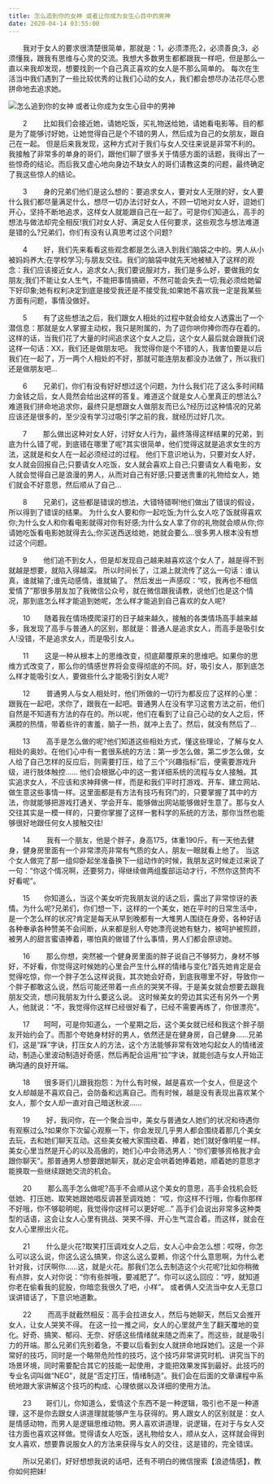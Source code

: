 ```yaml
---
title: 怎么追到你的女神 或者让你成为女生心目中的男神
date: 2020-04-14 03:55:00
---
```




　　我对于女人的要求很清楚很简单，那就是：1，必须漂亮;2，必须善良;3，必须懂我，跟我有思维与心灵的交流。我想大多数男生都都跟我一样吧，但是那么一直以来我却发现，想要找到一个自己真正喜欢的女人是不那么简单的。 每次在生活当中我们遇到了一些比较优秀的让我们心动的女人，我们都会想尽办法花尽心思拼命地去追求她。

![怎么追到你的女神 或者让你成为女生心目中的男神](/img/6052670c4100c542ae7a9ebaaeaeddf9.jpg)

　　2 　　比如我们会接近她，请她吃饭，买礼物送给她，请她看电影等。目的都是为了能够讨好她，让她觉得自己是个不错的男人，然后成为自己的女朋友，跟自己在一起。 但是后来我发现，这种方式对于我们与女人交往来说是非常不利的。我接触了非常多的单身的哥们，跟他们聊了很多关于情感方面的话题，我得出了一些惊奇的结论。而后我又虚心地向身边不缺女人的哥们请教这类的问题，最终确定了我这些惊人的结论。

　　3 　　身的兄弟们他们是这么想的：要追求女人，要对女人无限的好，女人要什么我们都尽量满足什么，想尽一切办法讨好女人，不顾一切地对女人好，逗她们开心，坚持不断地追求，这样女人就能跟自己在一起了。可是你们知道么，高手的想法与做法却完全相反!我们对女人好、满足女人任何要求，这些观念与想法难道是错的么?兄弟们，你们有没有认真思考过这个问题?

　　4 　　好，我们先来看看这些观念都是怎么进入到我们脑袋之中的。男人从小被妈妈养大;在学校学习;与朋友交往。我们的脑袋中就先天地被植入了这样的观念：我们应该接近女人，追求女人;我们要说服对方，我们是多么好，要做我的女朋友;我们不能让女人生气，不能把事情搞砸，不然可能会失去一切;我必须给她留下好印象;她有权利决定到底是接受我还是不接受我;如果她不喜欢我一定是我某些方面有问题，事情没做好。

　　5 　　有了这些想法之后，我们跟女人相处的过程中就会给女人透露出了一个潜信息：那就是女人掌握主动权，我只是附属的，为了逗你哄你捧你而存在着的。这样的话，当我们花了大量的时间追求这个女人之后，这个女人最后就会跟我们说这样一句话：XX，我们还是做朋友吧。 我觉得你是个不错的人，我害怕要是以后我们在一起了，万一两个人相处的不好，那就可能连朋友都没办法做了，所以我们还是做朋友吧…

　　6 　　兄弟们，你们有没有好好想过这个问题，为什么我们花了这么多时间精力金钱之后，女人竟然会给出这样的答复。难道这个就是女人心里真正的想法么?难道我们拼命地追求你，最终只是想跟女人做朋友而已么?经历过这种情况的兄弟应该还是很多的，至少没有学习过吸引学之前的我，就经历过好几次。

　　7 　　那么做出这种对女人好，讨好女人行为，最终落得这样结果的兄弟，到底为什么错了呢，到底错在哪里了呢?其实很简单，他们觉得这就是追求女生的方法，这就是和女人在一起必须经过的过程。 他们下意识地认为，只要对女人好，女人就会回报自己;只要请女人吃饭，女人就会喜欢上自己;只要请女人看电影，女人就会觉得自己是浪漫的男人，从而对自己有好感;只要送贵重的礼物给女人，她们就会不好意思，然后顺从了自己…

　　8 　　兄弟们，这些都是错误的想法，大错特错啊!他们做出了错误的假设，所以得到了错误的结果。 为什么女人要和你一起吃饭;为什么女人吃了饭就得喜欢你;为什么女人和你看电影就得对你有好感;为什么女人拿了你的礼物就会顺从你;你请她吃饭看电影她就得去么;你买送西送给她，她就会要么…很多男人根本没有想过这个问题。

　　9 　　他们追不到女人，但是却发现自己越来越喜欢这个女人了，越是得不到就越是想要，就陷入得越深。 所以时间长了，江湖上就流传了这么一句话：谁认真，谁就输了;谁先动感情，谁就输了。 然后发出一声感叹：“哎，我再也不相信爱情了”那很多朋友加了我微信公众号，就在微信跟我请教，说他们也是这个情况，那到底怎么样才能追到她呢，怎么样才能追到自己喜欢的女人呢?

　　10　　随着我在情场摸爬滚打的日子越来越久，接触的各类情场高手越来越多，我发现了高手与普通人的区别，那就是：普通人是追求女人，而高手是吸引女人!没错，不是追求女人，而是吸引女人。

　　11 　　这是一种从根本上的思维改变，彻底颠覆原来的思维吧。如果你的思维方式改变了，那么你的情感世界将会变得彻底的不同。好，吸引女人，那到底怎么样才能吸引女人，要做些什么才能吸引到女人呢?

　　12 　　普通男人与女人相处时，他们所做的一切行为都反应了这样的心里：跟我在一起吧，求你了，跟我在一起吧。普通男人在没有学习这套方法之前，他们自然是不知道有方法的存在的。所以呢，他们在看到了让自己心动的女人之后，怀满腔的热情，带着些许的害羞，脑子一热，就冲上去了。然后，就没有然后了…

　　13 　　高手是怎么做的呢?他们知道这些相处方式，懂这些理论，了解与女人相处的奥妙。在他们心中有一套很系统的方法：第一步怎么做，第二步怎么做，女人给了自己怎样的反应后，则需要打压，给了三个“兴趣指标”后，便需要游戏升级，进行肢体触控…… 他们会根据心中的这一套详细系统的流程与女人接触。其实追求女人，不应该和求神拜佛一样，而是和我们平时打游戏、开车、建立网站、做生意这些事情一样。这里面都是有方法有技巧有窍门的，只要掌握了其中的方法，你就能够把游戏打通关、学会开车、能够做出网站能够做好生意了。那与女人交往其实是一模一样的，只要你掌握了这样一套科学的系统的方法，那你当然也能够很好地跟任何女人接触交往!

　　14 　　我有一个朋友，他是个胖子，身高175，体重190斤。有一天他去健身，健身房里面有一个非常漂亮非常有气质的女人，朋友一眼就看上他了。 当这个女人做完了那一组仰卧起坐准备换下一组动作的时候，我朋友这时候走过来说了一句：“你这个情况啊，还要努力，得继续做两组腹部运动才行，不然你这赘肉不好看呢”。

　　15　　你知道么，当这个美女听完我朋友说的话之后，露出了非常惊讶的表情。为什么呢?兄弟们，你们想一下，这样的一个美女，她在平时的日常生活中，是一个怎么样的状况?肯定是每天从早到晚都有一大堆男人围绕在身旁，各种好话各种奉承各种赞美不会间断，从来都是别人夸她漂亮说她有魅力，被呵护被照顾，被男人的甜言蜜语捧着，哪怕真的做错了什么事情，男人们都会原谅她。

　　16 　　那么你想，突然被一个健身房里面的胖子说自己不够努力，身材不够好，不好看，你觉得这时候她的心里会产生什么样的情绪与变化?首先她肯定是会觉得吃惊，你一个胖子怎么这样说我，其次她会好奇，到底我哪里不好，导致你一个胖子都敢这么说，然后可能还带着一点点的哭笑不得。于是美女就会想要去跟我朋友交流，想问我朋友为什么要这么说。 这时候美女的旁边其实还有另外一个男人，他就说：“不，我觉得你这样已经很好看了，已经不需要再练了，你很漂亮”。

　　17　　呵呵，可是你知道么，一个星期之后，这个美女就已经和我这个胖子朋友开始约会了。而那个夸她身材好的男人，依然还是在健身房，自己健身……兄弟们，这是“踩”字诀，打压女人的方法，这个方法能够非常有效地勾起女人的情绪波动，制造心里波动制造好奇感，然后再配合运用“拉”字诀，就能创造与女人开始正确沟通的良好开端。

　　18　　很多哥们儿跟我抱怨：为什么有时候，越是喜欢一个女人，但是这个女人却越是不喜欢自己，会防备和远离自己。而有时候，越是没有表现出喜欢某个女人，那个女人却一直对自己暗送秋波……

　　19 　　好，我问你，在一个聚会当中，美女与普通女人她们的状况和待遇你有观察过么?如果你下次留心观察一下，你会发现几乎男人都会围绕着那几个美女去玩，去和她们聊天互动。这些美女被大家围绕着、捧着，她们就好像明星一样。美女心里当然是开心的以及高傲的，她们心中会筛选男人：“你们要够资格我才会跟你聊天”。那普通男人想要跟她聊天，就必定会哄着她捧着她，顺着她的意思才能换取一些继续跟她交流的机会。

　　20 　　那么高手怎么做呢?高手不会顺从这个美女的意思，高手会找机会贬低她、打压她、取笑她跟她唱反调甚至调戏她： “哎，你这样不行哦，你看你那样不好哦，你不够聪明呢，我觉得你这样可以更好呢…” 高手们会说出非常多这种类型的话语，这会让女人心里有挑战、哭笑不得、开心生气混合着。而这样，就会在女人心里擦出火花。

　　21 　　什么是火花?取笑打压调戏女人之后，女人心中会怎么想：哎呀，你怎么可以这么说，你这么这么搞笑，你这么这么耍赖，你这个什么意思啊，为什么老针对我，讨厌啊你……这，就是火花。那我们怎么去制造这个火花呢?比如你稍微有点胖，女人对你说：“你有些胖哦，要减肥了”。你可以这么回应：“哼，就知道你老在偷看我的屁股，你暗恋我很久了吧，小样”。 或者俩人交流当中女人无意口误讲错话了，下意识地道歉。

　　22 　　而高手就截然相反：高手会拉进女人，然后与她聊天，然后又会推开女人，让女人哭笑不得。 在这一拉一推之间，女人的心里就产生了翻天覆地的变化。好奇、搞笑、郁闷、无奈、好感这些情绪就来随之而来了。而这些，就是吸引力的开端。那么兄弟们先别着急，不要以后看到女人就拼命地踩她们。这是一个非常好的技巧，同时是一个略带危险性的技巧，这个技巧非常讲究时机、讲究当下的场景环境，同时需要配合其它的技能一起使用，才能把效果发挥到最好。此技巧的专业名词叫做“NEG”，就是“否定打压，情绪制造”。我们会在后面的文章课程中系统地跟大家讲解这个技巧的构成、心理依据以及详细的使用方法。

　　23　　哥们儿，你知道么，爱情这个东西不是一种逻辑，吸引也不是一种道理，这不是你去跟女人讲道理就能够产生与获得的。男人跟女人的区别就是：女人是情感动物，而男人是逻辑思维动物。男人喜欢讲道理，说逻辑，在对于与女人交往方面也喜欢这样做。觉得请女人吃饭，送礼物给女人，顺从女人，这样就会得到女人喜欢，想要靠说服女人的方法来获得与女人的交往，这是错的，完全错误。

　　所以兄弟们，好好想想我说的话吧，还有不明白的微信搜索【浪迹情感】，教你如何把妹!